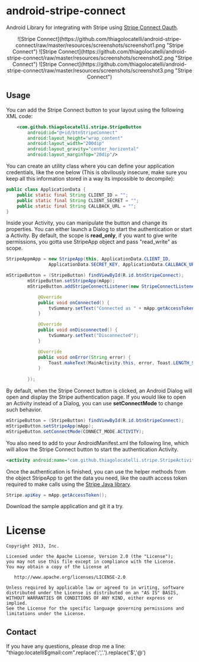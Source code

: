android-stripe-connect
======================

Android Library for integrating with Stripe using [Stripe Connect Oauth](https://stripe.com/docs/connect/reference).

<center>
![Stripe Connect](https://github.com/thiagolocatelli/android-stripe-connect/raw/master/resources/screenshots/screenshot1.png "Stripe Connect")
![Stripe Connect](https://github.com/thiagolocatelli/android-stripe-connect/raw/master/resources/screenshots/screenshot2.png "Stripe Connect")
![Stripe Connect](https://github.com/thiagolocatelli/android-stripe-connect/raw/master/resources/screenshots/screenshot3.png "Stripe Connect")
</center>

## Usage

You can add the Stripe Connect button to your layout using the following XML code:


```XML
	<com.github.thiagolocatelli.stripe.StripeButton
		android:id="@+id/btnStripeConnect"
		android:layout_height="wrap_content"
		android:layout_width="200dip" 
		android:layout_gravity="center_horizontal"
		android:layout_marginTop="20dip"/>
```

You can create an utility class where you can define your application credentials, like the one below (This is obvilously insecure, make sure you keep all this information stored in a way its impossible to decompile):

```Java
public class ApplicationData {
	public static final String CLIENT_ID = "";
	public static final String CLIENT_SECRET = "";
	public static final String CALLBACK_URL = "";
}
```

Inside your Activity, you can manipulate the button and change its properties. You can either launch a Dialog to start the authentication or start a Activity. By default, the scope is **read_only**, if you want to give write permissions, you gotta use StripeApp object and pass "read_write" as scope.

```Java
StripeAppmApp = new StripeApp(this, ApplicationData.CLIENT_ID, 
				ApplicationData.SECRET_KEY, ApplicationData.CALLBACK_URL);

mStripeButton = (StripeButton) findViewById(R.id.btnStripeConnect);
		mStripeButton.setStripeApp(mApp);
		mStripeButton.addStripeConnectListener(new StripeConnectListener() {

			@Override
			public void onConnected() {
				tvSummary.setText("Connected as " + mApp.getAccessToken());
			}

			@Override
			public void onDisconnected() {
				tvSummary.setText("Disconnected");
			}

			@Override
			public void onError(String error) {
				Toast.makeText(MainActivity.this, error, Toast.LENGTH_SHORT).show();
			}
			
		});
```

By default, when the Stripe Connect button is clicked, an Android Dialog will open and display the Stripe authentication page. If you would like to open an Activity instead of a Dialog, you can use **setConnectMode** to change such behavior.

```Java
mStripeButton = (StripeButton) findViewById(R.id.btnStripeConnect);
mStripeButton.setStripeApp(mApp);
mStripeButton.setConnectMode(CONNECT_MODE.ACTIVITY);
```
You also need to add to your AndroidManifest.xml the following line, which will allow the Stripe Connect button to start the authentication Activity.

```XML
<activity android:name="com.github.thiagolocatelli.stripe.StripeActivity"  />
```

Once the authentication is finished, you can use the helper methods from the object StripeApp to get the data you need, like the oauth access token required to make calls using the [Stripe Java library](https://github.com/stripe/stripe-java).

```JAVA
Stripe.apiKey = mApp.getAccessToken();
```

Download the sample application and git it a try.

License
=======

    Copyright 2013, Inc.

    Licensed under the Apache License, Version 2.0 (the "License");
    you may not use this file except in compliance with the License.
    You may obtain a copy of the License at

       http://www.apache.org/licenses/LICENSE-2.0

    Unless required by applicable law or agreed to in writing, software
    distributed under the License is distributed on an "AS IS" BASIS,
    WITHOUT WARRANTIES OR CONDITIONS OF ANY KIND, either express or implied.
    See the License for the specific language governing permissions and
    limitations under the License.


## Contact

If you have any questions, please drop me a line: "thiago:locatelli$gmail:com".replace(':','.').replace('$','@')

